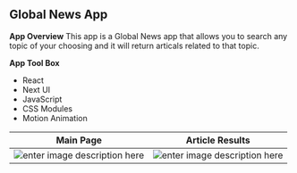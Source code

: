 ## Global News App

**App Overview**
This app is a Global News app that allows you to search any topic of your choosing and it will return articals related to that topic.

**App Tool Box**
- React
- Next UI
- JavaScript
- CSS Modules
- Motion Animation

| Main Page | Article Results |
|--|--|
| ![enter image description here](https://i.imgur.com/K6B2YmI.png) | ![enter image description here](https://i.imgur.com/Sxxbttd.png) |

